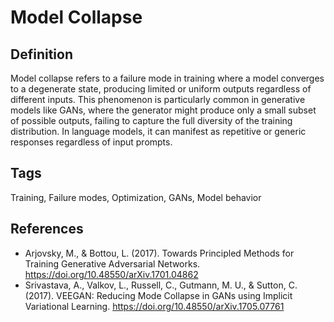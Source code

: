 # Model Collapse

## Definition
Model collapse refers to a failure mode in training where a model converges to a degenerate state, producing limited or uniform outputs regardless of different inputs. This phenomenon is particularly common in generative models like GANs, where the generator might produce only a small subset of possible outputs, failing to capture the full diversity of the training distribution. In language models, it can manifest as repetitive or generic responses regardless of input prompts.

## Tags
Training, Failure modes, Optimization, GANs, Model behavior

## References
- Arjovsky, M., & Bottou, L. (2017). Towards Principled Methods for Training Generative Adversarial Networks. https://doi.org/10.48550/arXiv.1701.04862
- Srivastava, A., Valkov, L., Russell, C., Gutmann, M. U., & Sutton, C. (2017). VEEGAN: Reducing Mode Collapse in GANs using Implicit Variational Learning. https://doi.org/10.48550/arXiv.1705.07761